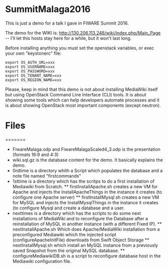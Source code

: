 # SummitMalaga2016

This is just a demo for a talk I gave in FIWARE Summit 2016.

The demo for the WIKI is: http://130.206.113.248/wiki/index.php/Main_Page -- I'll let this hosts stay here for a while, but it won't last long.

Before installing anything you must set the openstack variables, or exec your own "keystonerc" file:

    export OS_AUTH_URL=xxx
    export OS_USERNAME=xxx
    export OS_PASSWORD=xxx
    export OS_TENANT_NAME=xxx
    export OS_REGION_NAME=xxx


Please, keep in mind that this demo is not about installing MediaWiki itself but using OpenStack Command Line Interface (CLI) tools. It is about showing some tools which can help developers automate processes and it is about showing OpenStack most important components (except neutron).

# Files
=======
* FiwareMalaga.odp and FiwareMalagaScaled4_3.odp is the presentation (formats 16:9 and 4:3)
* wiki.sql.gz is the database content for the demo. It basically explains the demo.
* 0rdtime is a directory whith a Script which populates the database and a note file named "firstcommands"
* 1sttime is a directory which has the scritps to do a first installation of Mediawiki from Scratch.
** firstInstallApache.sh creates a new VM for Apache and injects the InstallApacheThings in the instance it creates (to configure one Apache server)
** firstInstallMysql.sh creates a new VM for MySQL and injects the InstallMysqlThings in the instance it creates (to configure Mysql and create a database and a user.
* nexttimes is a directory which has the scripts to do some next installations of MediaWiki and to reconfigure the Database after a reinstallation of MySQL in another instance (with a different Fixed IP).
** nextInstallApache.sh Which does Apache/MediaWiki installation from a preconfigured Mediawiki which the injected script (configureApacheInitFile) downloads from Swift Object Storage
** nextInstallMysql.sh which install an MySQL instance from a previously saved Snapshot from the original MySQL database.
** configureMediawikiDB.sh is a script to reconfigure database host in the Mediawiki configuration file.

